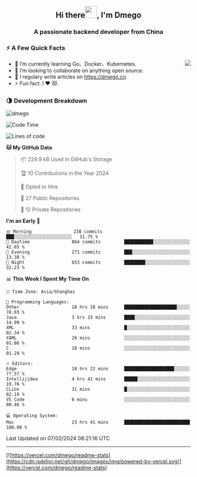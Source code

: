 <h2 align="center">Hi there<img src="https://cdn.jsdelivr.net/gh/dmego/images/img/Hi.gif" height="32" />, I'm Dmego </h2>
<h3 align="center">A passionate backend developer from China</h3>

### ⚡️ A Few Quick Facts

<img align="right" src="https://readme-stats-dmego.vercel.app/api?username=dmego&show_icons=true&icon_color=1573B3&hide_title=true&text_color=718096&bg_color=00000000&hide_border=true"/>

<ul>
    <li> 🌱 I’m currently learning Go、Docker、Kubernetes.</li>
    <li> 👯 I’m looking to collaborate on anything open source.</li>
    <li> 📝 I regulary write articles on <a href="https://dmego.cn">https://dmego.cn</a>.</li>
    <li> ⚡ Fun fact: I ❤️ 😻.</li>
</ul>

### 🌗 Development Breakdown

<img src="https://komarev.com/ghpvc/?username=dmego" alt="dmego" />

<!--START_SECTION:waka-->
![Code Time](http://img.shields.io/badge/Code%20Time-2%2C543%20hrs%2057%20mins-blue)

![Lines of code](https://img.shields.io/badge/From%20Hello%20World%20I%27ve%20Written-685.1%20thousand%20lines%20of%20code-blue)

**🐱 My GitHub Data** 

> 📦 229.9 kB Used in GitHub's Storage 
 > 
> 🏆 10 Contributions in the Year 2024
 > 
> 💼 Opted to Hire
 > 
> 📜 27 Public Repositories 
 > 
> 🔑 12 Private Repositories 
 > 
**I'm an Early 🐤** 

```text
🌞 Morning                238 commits         ███░░░░░░░░░░░░░░░░░░░░░░   11.75 % 
🌆 Daytime                864 commits         ███████████░░░░░░░░░░░░░░   42.65 % 
🌃 Evening                271 commits         ███░░░░░░░░░░░░░░░░░░░░░░   13.38 % 
🌙 Night                  653 commits         ████████░░░░░░░░░░░░░░░░░   32.23 % 
```


📊 **This Week I Spent My Time On** 

```text
🕑︎ Time Zone: Asia/Shanghai

💬 Programming Languages: 
Other                    18 hrs 28 mins      ████████████████████░░░░░   78.03 % 
Java                     3 hrs 33 mins       ████░░░░░░░░░░░░░░░░░░░░░   14.99 % 
XML                      33 mins             █░░░░░░░░░░░░░░░░░░░░░░░░   02.34 % 
YAML                     26 mins             ░░░░░░░░░░░░░░░░░░░░░░░░░   01.86 % 
C                        18 mins             ░░░░░░░░░░░░░░░░░░░░░░░░░   01.29 % 

🔥 Editors: 
Edge                     18 hrs 22 mins      ███████████████████░░░░░░   77.57 % 
Intellijidea             4 hrs 41 mins       █████░░░░░░░░░░░░░░░░░░░░   19.78 % 
CLion                    31 mins             █░░░░░░░░░░░░░░░░░░░░░░░░   02.19 % 
VS Code                  6 mins              ░░░░░░░░░░░░░░░░░░░░░░░░░   00.46 % 

💻 Operating System: 
Mac                      23 hrs 41 mins      █████████████████████████   100.00 % 
```


 Last Updated on 07/02/2024 08:21:16 UTC
<!--END_SECTION:waka-->

---

[![https://vercel.com/dmego/readme-stats](https://cdn.jsdelivr.net/gh/dmego/images/img/powered-by-vercel.svg)](https://vercel.com/dmego/readme-stats)


